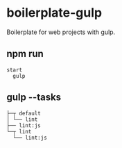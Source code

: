 # boilerplate-gulp

Boilerplate for web projects with gulp.

## npm run

```
start
  gulp
```

## gulp --tasks

```
├─┬ default
│ └── lint
├── lint:js
└─┬ lint
  └── lint:js
```
